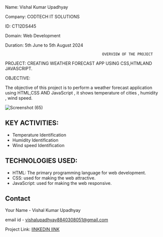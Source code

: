 Name: Vishal Kumar Upadhyay

Company: CODTECH IT SOLUTIONS

ID: CT12DS445

Domain: Web Development

Duration: 5th June to 5th August 2024

                                                OVERVIEW OF THE PROJECT

PROJECT: CREATING WEATHER FORECAST APP USING CSS,HTMLAND JAVASCRIPT.

OBJECTIVE:

The objective of this project is to perform a weather forecast application using HTML,CSS AND JavaScript , it shows temperature of cities , humidity , wind speed.


![Screenshot (65)](https://github.com/V1shalupadhyay/CODTECH-TASK1/assets/122432312/c8e1d419-4cb8-4097-9205-b28ab8eb8969)

## KEY ACTIVITIES:

* Temperature Identification
* Humidity Identification
* Wind speed Identification

## TECHNOLOGIES USED:
* HTML: The primary programming language for web development.
* CSS: used for making the web attractive.
* JavaScript: used for making the web responsive.

## Contact

Your Name - Vishal Kumar Upadhyay

email id -  vishalupadhyay8840308051@gmail.com

Project Link: [lINKEDIN lINK](https://www.linkedin.com/in/vishal-upadhyay-8967b3247/)
